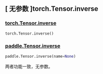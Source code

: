 ## [ 无参数 ]torch.Tensor.inverse

### [torch.Tensor.inverse](https://pytorch.org/docs/stable/generated/torch.Tensor.inverse.html)

```python
torch.Tensor.inverse()
```

### [paddle.Tensor.inverse]()

```python
paddle.Tensor.inverse(name=None)
```

两者功能一致，无参数。
